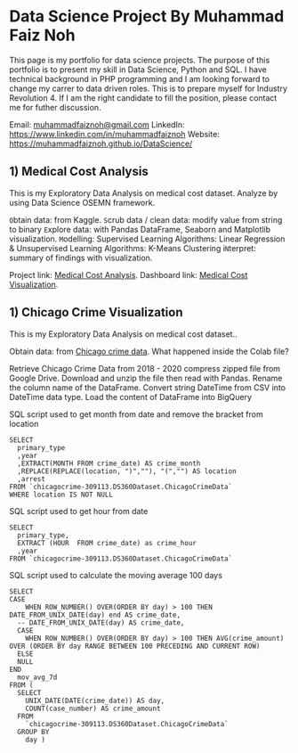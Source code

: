 # Data Science Project By Muhammad Faiz Noh
This page is my portfolio for data science projects. The purpose of this portfolio is to present my skill in Data Science, Python and SQL. 
I have technical background in PHP programming and I am looking forward to change my carrer to data driven roles. This is to prepare myself for Industry Revolution 4.
If I am the right candidate to fill the position, please contact me for futher discussion. 


Email: muhammadfaiznoh@gmail.com
LinkedIn: https://www.linkedin.com/in/muhammadfaiznoh
Website: https://muhammadfaiznoh.github.io/DataScience/


## 1) Medical Cost Analysis

This is my Exploratory Data Analysis on medical cost dataset. Analyze by using Data Science OSEMN framework.

`O`btain data: from Kaggle.
`S`crub data / clean data: modify value from string to binary
`E`xplore data: with Pandas DataFrame, Seaborn and Matplotlib visualization.
`M`odelling: Supervised Learning Algorithms: Linear Regression & Unsupervised Learning Algorithms: K-Means Clustering
i`N`terpret: summary of findings with visualization.

Project link: [Medical Cost Analysis](https://github.com/muhammadfaiznoh/DataScience/medical-cost-analysis).
Dashboard link: [Medical Cost Visualization](https://datastudio.google.com/reporting/608ec992-d706-4945-9895-2eefae7b79c4).

## 1) Chicago Crime Visualization

This is my Exploratory Data Analysis on medical cost dataset..

Obtain data: from [Chicago crime data](https://data.cityofchicago.org/Public-Safety/Crimes-2001-to-Present/ijzp-q8t2/data).
What happened inside the Colab file?

Retrieve Chicago Crime Data from 2018 - 2020 compress zipped file from Google Drive.
Download and unzip the file then read with Pandas.
Rename the column name of the DataFrame.
Convert string DateTime from CSV into DateTime data type.
Load the content of DataFrame into BigQuery

SQL script used to get month from date and remove the bracket from location
```
SELECT 
  primary_type
  ,year
  ,EXTRACT(MONTH FROM crime_date) AS crime_month
  ,REPLACE(REPLACE(location, ")",""), "(","") AS location
  ,arrest
FROM `chicagocrime-309113.DS360Dataset.ChicagoCrimeData`
WHERE location IS NOT NULL

```
SQL script used to get hour from date
```
SELECT 
  primary_type,
  EXTRACT (HOUR  FROM crime_date) as crime_hour
  ,year
FROM `chicagocrime-309113.DS360Dataset.ChicagoCrimeData`
```
SQL script used to calculate the moving average 100 days
```
SELECT
CASE
    WHEN ROW_NUMBER() OVER(ORDER BY day) > 100 THEN DATE_FROM_UNIX_DATE(day) end AS crime_date,
  -- DATE_FROM_UNIX_DATE(day) AS crime_date,
  CASE
    WHEN ROW_NUMBER() OVER(ORDER BY day) > 100 THEN AVG(crime_amount) OVER (ORDER BY day RANGE BETWEEN 100 PRECEDING AND CURRENT ROW)
  ELSE
  NULL
END
  mov_avg_7d
FROM (
  SELECT
    UNIX_DATE(DATE(crime_date)) AS day,
    COUNT(case_number) AS crime_amount
  FROM
    `chicagocrime-309113.DS360Dataset.ChicagoCrimeData`
  GROUP BY
    day )
```
<!-- Dashboard link: [Chicago Crime Visualization](https://datastudio.google.com/reporting/9298e282-0462-469e-b744-40a44b26db42).
```markdown
Syntax highlighted code block

# Header 1
## Header 2
### Header 3

- Bulleted
- List

1. Numbered
2. List

**Bold** and _Italic_ and `Code` text

[Link](url) and ![Image](src)
```



### Jekyll Themes

Your Pages site will use the layout and styles from the Jekyll theme you have selected in your [repository settings](https://github.com/muhammadfaiznoh/muhammadfaiznoh.github.io-DataScience/settings/pages). The name of this theme is saved in the Jekyll `_config.yml` configuration file.

### Support or Contact

Having trouble with Pages? Check out our [documentation](https://docs.github.com/categories/github-pages-basics/) or [contact support](https://support.github.com/contact) and we’ll help you sort it out. -->
